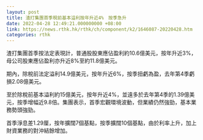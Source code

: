 ```yaml
---
layout: post
title: 渣打集團首季稅前基本溢利按年升近4%　按季急升
date: 2022-04-28 12:49:21.000000000 +08:00
link: https://news.rthk.hk/rthk/ch/component/k2/1646087-20220428.htm
categories: rthk
---
```


渣打集團首季按法定表現計，普通股股東應佔盈利約10.6億美元，按年升近3%，母公司股東應佔盈利亦升近8%至約11.8億美元。

期內，除稅前法定溢利14.9億美元，按年升近6%，按季扭虧為盈，去年第4季虧損2.08億美元。

至於除稅前基本溢利約15億美元，按年升近4%，並遠多於去年第4季的1.39億美元，按季增幅近9.8倍。集團表示，首季宏觀環境波動，但業績仍然強勁，基本業務勢頭強勁。

首季淨息差1.29厘，按年擴闊7個基點，按季擴闊10個基點，由於利率上升，加上財資業務的對沖結餘增加。
